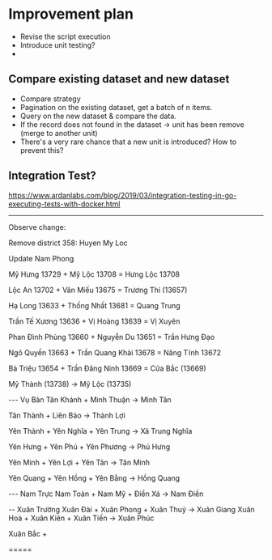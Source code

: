 # Improvement plan

- Revise the script execution
- Introduce unit testing?
-

## Compare existing dataset and new dataset
- Compare strategy
- Pagination on the existing dataset, get a batch of n items.
- Query on the new dataset & compare the data.
- If the record does not found in the dataset -> unit has been remove (merge to another unit)
- There's a very rare chance that a new unit is introduced? How to prevent this?

## Integration Test?
https://www.ardanlabs.com/blog/2019/03/integration-testing-in-go-executing-tests-with-docker.html




--------------------------

Observe change:

Remove district 358: Huyen My Loc

Update Nam Phong

Mỹ Hưng 13729 + Mỹ Lộc 13708 = Hưng Lộc 13708

Lộc An 13702 + Văn Miếu 13675 = Trương Thi (13657)

Hạ Long 13633 + Thống Nhất 13681 = Quang Trung

Trần Tế Xương 13636 + Vị Hoàng 13639 = Vị Xuyên

Phan Đình Phùng 13660 + Nguyễn Du 13651 = Trần Hưng Đạo

Ngô Quyền 13663 + Trần Quang Khải 13678 = Năng Tĩnh 13672

Bà Triệu 13654 + Trần Đăng Ninh 13669 = Cửa Bắc (13669)

Mỹ Thành (13738) -> Mỹ Lộc (13735)



--- Vụ Bản
Tân Khánh + Minh Thuận -> Minh Tân

Tân Thành + Liên Bảo -> Thành Lợi

Yên Thành + Yên Nghĩa + Yên Trung -> Xã Trung Nghĩa

Yên Hưng + Yên Phú + Yên Phương -> Phú Hưng

Yên Minh + Yên Lợi + Yên Tân -> Tân Minh

Yên Quang + Yên Hồng + Yên Bằng -> Hồng Quang

--- Nam Trực
Nam Toàn + Nam Mỹ + Điền Xá -> Nam Điền

-- Xuân Trường
Xuân Đài + Xuân Phong + Xuân Thuỷ -> Xuân Giang
Xuân Hoà + Xuân Kiên + Xuân Tiến -> Xuân Phúc

Xuân Bắc + 

=====
